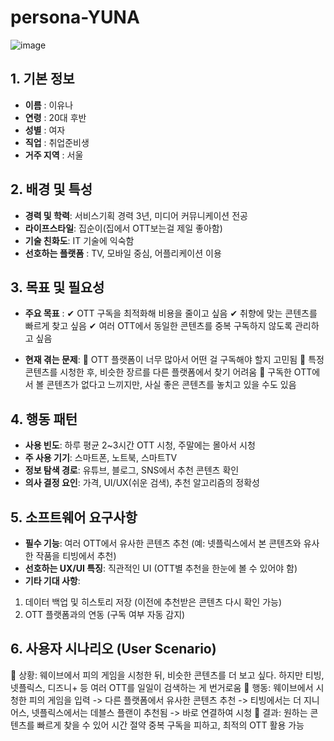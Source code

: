 # persona-YUNA

![image](https://github.com/user-attachments/assets/989e5b77-311a-4b8e-8207-f8edae6ece5f)

## 1. 기본 정보

- **이름** : 이유나
- **연령** : 20대 후반
- **성별** : 여자
- **직업** : 취업준비생
- **거주 지역** : 서울

## 2. 배경 및 특성
- **경력 및 학력**: 서비스기획 경력 3년, 미디어 커뮤니케이션 전공
- **라이프스타일**: 집순이(집에서 OTT보는걸 제일 좋아함)
- **기술 친화도**: IT 기술에 익숙함
- **선호하는 플랫폼** : TV, 모바일 중심, 어플리케이션 이용

## 3. 목표 및 필요성
- **주요 목표** :
✔ OTT 구독을 최적화해 비용을 줄이고 싶음
✔ 취향에 맞는 콘텐츠를 빠르게 찾고 싶음
✔ 여러 OTT에서 동일한 콘텐츠를 중복 구독하지 않도록 관리하고 싶음

- **현재 겪는 문제**:
🚨 OTT 플랫폼이 너무 많아서 어떤 걸 구독해야 할지 고민됨
🚨 특정 콘텐츠를 시청한 후, 비슷한 장르를 다른 플랫폼에서 찾기 어려움
🚨 구독한 OTT에서 볼 콘텐츠가 없다고 느끼지만, 사실 좋은 콘텐츠를 놓치고 있을 수도 있음

## 4. 행동 패턴
- **사용 빈도**: 하루 평균 2~3시간 OTT 시청, 주말에는 몰아서 시청
- **주 사용 기기**: 스마트폰, 노트북, 스마트TV 
- **정보 탐색 경로**: 유튜브, 블로그, SNS에서 추천 콘텐츠 확인
- **의사 결정 요인**: 가격, UI/UX(쉬운 검색), 추천 알고리즘의 정확성

## 5. 소프트웨어 요구사항
- **필수 기능**: 여러 OTT에서 유사한 콘텐츠 추천 (예: 넷플릭스에서 본 콘텐츠와 유사한 작품을 티빙에서 추천)
- **선호하는 UX/UI 특징**: 직관적인 UI (OTT별 추천을 한눈에 볼 수 있어야 함)
- **기타 기대 사항**: 
1) 데이터 백업 및 히스토리 저장 (이전에 추천받은 콘텐츠 다시 확인 가능)
2) OTT 플랫폼과의 연동 (구독 여부 자동 감지)

## 6. 사용자 시나리오 (User Scenario)
📌 상황: 웨이브에서 피의 게임을 시청한 뒤, 비슷한 콘텐츠를 더 보고 싶다. 하지만 티빙, 넷플릭스, 디즈니+ 등 여러 OTT를 일일이 검색하는 게 번거로움
📌 행동: 웨이브에서 시청한 피의 게임을 입력 -> 다른 플랫폼에서 유사한 콘텐츠 추천 -> 티빙에서는 더 지니어스, 넷플릭스에서는 데블스 플랜이 추천됨 -> 바로 연결하여 시청
📌 결과: 원하는 콘텐츠를 빠르게 찾을 수 있어 시간 절약
중복 구독을 피하고, 최적의 OTT 활용 가능

